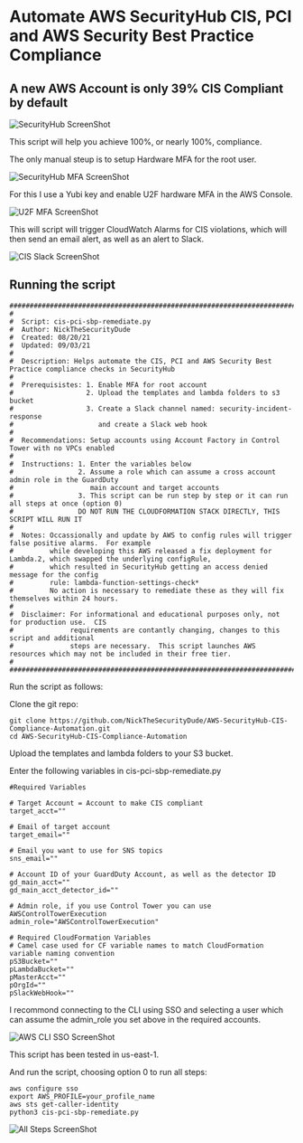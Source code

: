 # Automate AWS SecurityHub CIS, PCI and AWS Security Best Practice Compliance

## A new AWS Account is only 39% CIS Compliant by default

![SecurityHub ScreenShot](https://i.postimg.cc/sfQCmgWG/cis-security-hub-initial.png)

This script will help you achieve 100%, or nearly 100%, compliance.

The only manual steup is to setup Hardware MFA for the root user.

![SecurityHub MFA ScreenShot](https://i.postimg.cc/SKJg4JkW/cis-securityhub-hardware-mfa.png)

For this I use a Yubi key and enable U2F hardware MFA in the AWS Console.

![U2F MFA ScreenShot](https://i.postimg.cc/C14B6sXJ/yubi-activate-1.png)

This will script will trigger CloudWatch Alarms for CIS violations, which will then send an email alert, as well as an alert to Slack.

![CIS Slack ScreenShot](https://i.postimg.cc/rphnv3bY/cis-slack.png)

## Running the script

```
######################################################################################################################
#
#  Script: cis-pci-sbp-remediate.py
#  Author: NickTheSecurityDude
#  Created: 08/20/21
#  Updated: 09/03/21
#
#  Description: Helps automate the CIS, PCI and AWS Security Best Practice compliance checks in SecurityHub
#
#  Prerequisistes: 1. Enable MFA for root account
#                  2. Upload the templates and lambda folders to s3 bucket
#                  3. Create a Slack channel named: security-incident-response
#                     and create a Slack web hook
#
#  Recommendations: Setup accounts using Account Factory in Control Tower with no VPCs enabled
#
#  Instructions: 1. Enter the variables below
#                2. Assume a role which can assume a cross account admin role in the GuardDuty
#                   main account and target accounts
#                3. This script can be run step by step or it can run all steps at once (option 0)
#                DO NOT RUN THE CLOUDFORMATION STACK DIRECTLY, THIS SCRIPT WILL RUN IT
#
#  Notes: Occassionally and update by AWS to config rules will trigger false positive alarms.  For example
#         while developing this AWS released a fix deployment for Lambda.2, which swapped the underlying configRule,
#         which resulted in SecurityHub getting an access denied message for the config
#         rule: lambda-function-settings-check*
#         No action is necessary to remediate these as they will fix themselves within 24 hours.
#
#  Disclaimer: For informational and educational purposes only, not for production use.  CIS
#              requirements are contantly changing, changes to this script and additional
#              steps are necessary.  This script launches AWS resources which may not be included in their free tier.
#
#######################################################################################################################
```

Run the script as follows:

Clone the git repo:
```
git clone https://github.com/NickTheSecurityDude/AWS-SecurityHub-CIS-Compliance-Automation.git
cd AWS-SecurityHub-CIS-Compliance-Automation
```

Upload the templates and lambda folders to your S3 bucket.

Enter the following variables in cis-pci-sbp-remediate.py
```
#Required Variables

# Target Account = Account to make CIS compliant
target_acct=""

# Email of target account
target_email=""

# Email you want to use for SNS topics
sns_email=""

# Account ID of your GuardDuty Account, as well as the detector ID
gd_main_acct=""
gd_main_acct_detector_id=""

# Admin role, if you use Control Tower you can use AWSControlTowerExecution
admin_role="AWSControlTowerExecution"

# Required CloudFormation Variables
# Camel case used for CF variable names to match CloudFormation variable naming convention
pS3Bucket=""
pLambdaBucket=""
pMasterAcct=""
pOrgId=""
pSlackWebHook=""
```

I recommond connecting to the CLI using SSO and selecting a user which can assume the admin_role you set above in the required accounts.

![AWS CLI SSO ScreenShot](https://i.postimg.cc/1RpmZKmr/cis-cli-sso.png)

This script has been tested in us-east-1.

And run the script, choosing option 0 to run all steps:
```
aws configure sso
export AWS_PROFILE=your_profile_name
aws sts get-caller-identity
python3 cis-pci-sbp-remediate.py
```

![All Steps ScreenShot](https://i.postimg.cc/XJbPKdRn/cis-allsteps-0.png)
